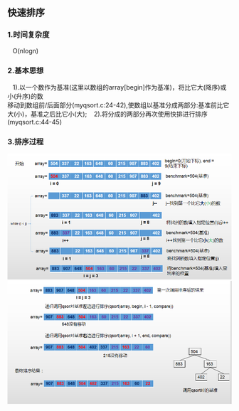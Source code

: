 ## 快速排序  
### 1.时间复杂度  
&nbsp; &nbsp;O(nlogn)
### 2.基本思想  
&nbsp; &nbsp;1).以一个数作为基准(这里以数组的array[begin]作为基准)，将比它大(降序)或小(升序)的数  
移动到数组前/后面部分(myqsort.c:24-42),使数组以基准分成两部分:基准前比它大(小)，基准之后比它小(大);
&nbsp; &nbsp;2).将分成的两部分再次使用快排进行排序(myqsort.c:44-45)
### 3.排序过程  
![qsort](https://github.com/Lqinggang/Algorithm/blob/master/sort/qsort/qsort1.png?raw=true)
![qsort](https://github.com/Lqinggang/Algorithm/blob/master/sort/qsort/qsort2.png?raw=true)

